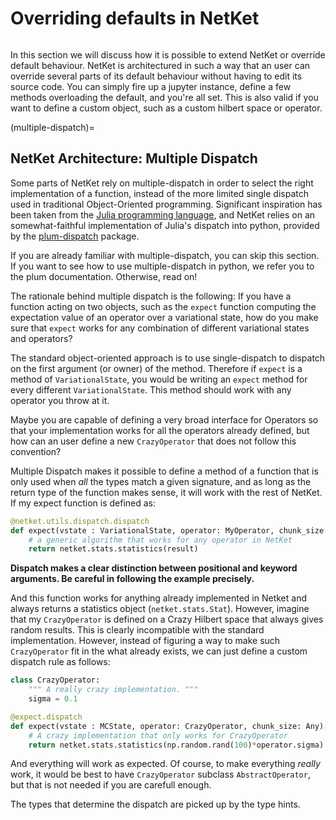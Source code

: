 # Overriding defaults in NetKet

```{currentmodule} netket
```

In this section we will discuss how it is possible to extend NetKet or override
default behaviour.
NetKet is architectured in such a way that an user can override several parts of
its default behaviour without having to edit its source code.
You can simply fire up a jupyter instance, define a few methods overloading 
the default, and you're all set. 
This is also valid if you want to define a custom object, such as a custom 
hilbert space or operator. 

(multiple-dispatch)=
## NetKet Architecture: Multiple Dispatch

Some parts of NetKet rely on multiple-dispatch in order to select the right implementation
of a function, instead of the more limited single dispatch used in 
traditional Object-Oriented programming.
Significant inspiration has been taken from the [Julia programming language](https://julialang.org/), 
and NetKet relies on an somewhat-faithful implementation of Julia's dispatch into python, 
provided by the [plum-dispatch](https://github.com/wesselb/plum) package.

If you are already familiar with multiple-dispatch, you can skip this section. 
If you want to see how to use multiple-dispatch in python, we refer you to the plum 
documentation. Otherwise, read on!

The rationale behind multiple dispatch is the following: If you have a function acting on 
two objects, such as the `expect` function computing the expectation value of an operator
over a variational state, how do you make sure that `expect` works for any combination of
different variational states and operators?

The standard object-oriented approach is to use single-dispatch to dispatch on the first 
argument (or owner) of the method. Therefore if `expect` is a method of `VariationalState`,
you would be writing an `expect` method for every different `VariationalState`. This method
should work with any operator you throw at it.

Maybe you are capable of defining a very broad interface for Operators so that your implementation
works for all the operators already defined, but how can an user define a new `CrazyOperator` that
does not follow this convention?

Multiple Dispatch makes it possible to define a method of a function that is only used when _all_
the types match a given signature, and as long as the return type of the function makes sense, 
it will work with the rest of NetKet.  If my expect function is defined as:

```python
@netket.utils.dispatch.dispatch
def expect(vstate : VariationalState, operator: MyOperator, chunk_size: Any):
    # a generic algorithm that works for any operator in NetKet
    return netket.stats.statistics(result)
```

**Dispatch makes a clear distinction between positional and keyword arguments. Be careful in
following the example precisely.**

And this function works for anything already implemented in Netket and always returns a 
statistics object (`netket.stats.Stat`). 
However, imagine that my `CrazyOperator` is defined on a Crazy Hilbert space that always 
gives random results. This is clearly incompatible with the standard implementation. 
However, instead of figuring a way to make such `CrazyOperator` fit in the what already exists,
we can just define a custom dispatch rule as follows:

```python
class CrazyOperator:
    """ A really crazy implementation. """
    sigma = 0.1

@expect.dispatch
def expect(vstate : MCState, operator: CrazyOperator, chunk_size: Any):
    # A crazy implementation that only works for CrazyOperator
    return netket.stats.statistics(np.random.rand(100)*operator.sigma)

```

And everything will work as expected.
Of course, to make everything _really_ work, it would be best to have `CrazyOperator` 
subclass `AbstractOperator`, but that is not needed if you are carefull enough.

The types that determine the dispatch are picked up by the type hints.
